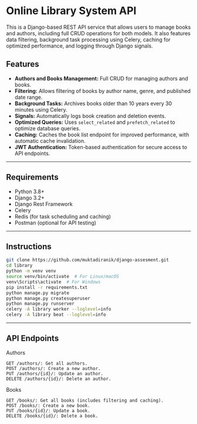 # Online Library System API

This is a Django-based REST API service that allows users to manage books and authors, including full CRUD operations for both models. It also features data filtering, background task processing using Celery, caching for optimized performance, and logging through Django signals.

## Features

- **Authors and Books Management:** Full CRUD for managing authors and books.
- **Filtering:** Allows filtering of books by author name, genre, and published date range.
- **Background Tasks:** Archives books older than 10 years every 30 minutes using Celery.
- **Signals:** Automatically logs book creation and deletion events.
- **Optimized Queries:** Uses `select_related` and `prefetch_related` to optimize database queries.
- **Caching:** Caches the book list endpoint for improved performance, with automatic cache invalidation.
- **JWT Authentication:** Token-based authentication for secure access to API endpoints.

---

## Requirements

- Python 3.8+
- Django 3.2+
- Django Rest Framework
- Celery
- Redis (for task scheduling and caching)
- Postman (optional for API testing)

---

## Instructions

```bash
git clone https://github.com/muktadiranik/django-assesment.git
cd library
python -m venv venv
source venv/bin/activate  # For Linux/macOS
venv\Scripts\activate  # For Windows
pip install -r requirements.txt
python manage.py migrate
python manage.py createsuperuser
python manage.py runserver
celery -A library worker --loglevel=info
celery -A library beat --loglevel=info
```

---

## API Endpoints

Authors

    GET /authors/: Get all authors.
    POST /authors/: Create a new author.
    PUT /authors/{id}/: Update an author.
    DELETE /authors/{id}/: Delete an author.

Books

    GET /books/: Get all books (includes filtering and caching).
    POST /books/: Create a new book.
    PUT /books/{id}/: Update a book.
    DELETE /books/{id}/: Delete a book.
